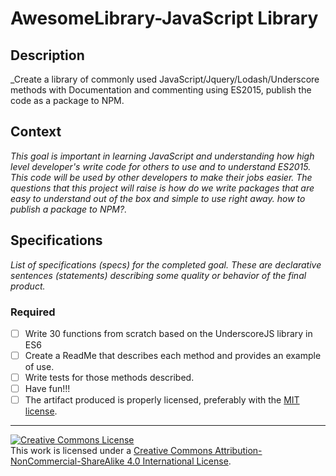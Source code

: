 # AwesomeLibrary-JavaScript Library 
## Description

_Create a library of commonly used JavaScript/Jquery/Lodash/Underscore methods with Documentation and commenting using ES2015, publish the code as a package to NPM.
## Context

_This goal is important in learning JavaScript and understanding how high level developer's write code for others to use and to understand ES2015.  This code will be used by other developers to make their jobs easier. The questions that this project will raise is how do we write packages that are easy to understand out of the box and simple to use right away. how to publish a package to NPM?._

## Specifications

_List of specifications (specs) for the completed goal. These are declarative sentences (statements) describing some quality or behavior of the final product._

### Required

- [ ] Write 30 functions from scratch based on the UnderscoreJS library in ES6
- [ ] Create a ReadMe that describes each method and provides an example of use. 
- [ ] Write tests for those methods described.
- [ ] Have fun!!!
- [ ] The artifact produced is properly licensed, preferably with the [MIT license][mit-license].

---

<!-- LICENSE -->

<a rel="license" href="http://creativecommons.org/licenses/by-nc-sa/4.0/"><img alt="Creative Commons License" style="border-width:0" src="https://i.creativecommons.org/l/by-nc-sa/4.0/80x15.png" /></a>
<br />This work is licensed under a <a rel="license" href="http://creativecommons.org/licenses/by-nc-sa/4.0/">Creative Commons Attribution-NonCommercial-ShareAlike 4.0 International License</a>.

[mit-license]: https://opensource.org/licenses/MIT
